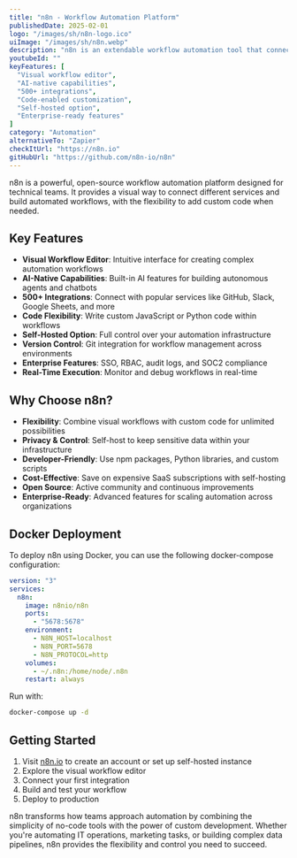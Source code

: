 ```yaml
---
title: "n8n - Workflow Automation Platform"
publishedDate: 2025-02-01
logo: "/images/sh/n8n-logo.ico"
uiImage: "/images/sh/n8n.webp"
description: "n8n is an extendable workflow automation tool that connects apps, services, and APIs to automate tasks with a visual workflow editor."
youtubeId: ""
keyFeatures: [
  "Visual workflow editor",
  "AI-native capabilities",
  "500+ integrations",
  "Code-enabled customization",
  "Self-hosted option",
  "Enterprise-ready features"
]
category: "Automation"
alternativeTo: "Zapier"
checkItUrl: "https://n8n.io"
gitHubUrl: "https://github.com/n8n-io/n8n"
---
```


n8n is a powerful, open-source workflow automation platform designed for technical teams. It provides a visual way to connect different services and build automated workflows, with the flexibility to add custom code when needed.

## Key Features

- **Visual Workflow Editor**: Intuitive interface for creating complex automation workflows
- **AI-Native Capabilities**: Built-in AI features for building autonomous agents and chatbots
- **500+ Integrations**: Connect with popular services like GitHub, Slack, Google Sheets, and more
- **Code Flexibility**: Write custom JavaScript or Python code within workflows
- **Self-Hosted Option**: Full control over your automation infrastructure
- **Version Control**: Git integration for workflow management across environments
- **Enterprise Features**: SSO, RBAC, audit logs, and SOC2 compliance
- **Real-Time Execution**: Monitor and debug workflows in real-time

## Why Choose n8n?

- **Flexibility**: Combine visual workflows with custom code for unlimited possibilities
- **Privacy & Control**: Self-host to keep sensitive data within your infrastructure
- **Developer-Friendly**: Use npm packages, Python libraries, and custom scripts
- **Cost-Effective**: Save on expensive SaaS subscriptions with self-hosting
- **Open Source**: Active community and continuous improvements
- **Enterprise-Ready**: Advanced features for scaling automation across organizations

## Docker Deployment

To deploy n8n using Docker, you can use the following docker-compose configuration:

```yaml
version: "3"
services:
  n8n:
    image: n8nio/n8n
    ports:
      - "5678:5678"
    environment:
      - N8N_HOST=localhost
      - N8N_PORT=5678
      - N8N_PROTOCOL=http
    volumes:
      - ~/.n8n:/home/node/.n8n
    restart: always
```

Run with:
```bash
docker-compose up -d
```

## Getting Started

1. Visit [n8n.io](https://n8n.io) to create an account or set up self-hosted instance
2. Explore the visual workflow editor
3. Connect your first integration
4. Build and test your workflow
5. Deploy to production

n8n transforms how teams approach automation by combining the simplicity of no-code tools with the power of custom development. Whether you're automating IT operations, marketing tasks, or building complex data pipelines, n8n provides the flexibility and control you need to succeed.
